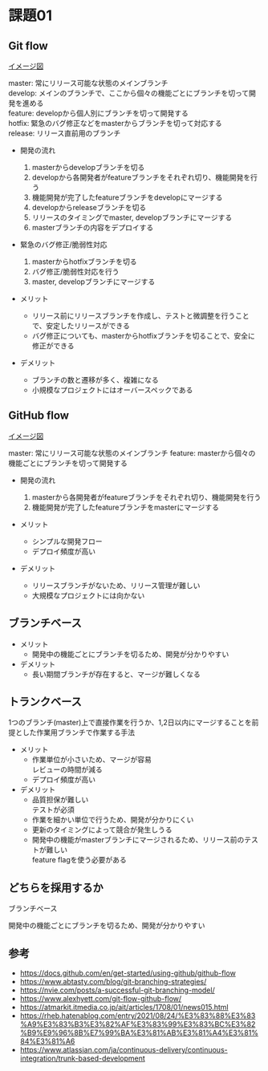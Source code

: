 # 課題01

## Git flow

[イメージ図](./images/GitFlow.drawio.png)

master: 常にリリース可能な状態のメインブランチ  
develop: メインのブランチで、ここから個々の機能ごとにブランチを切って開発を進める  
feature: developから個人別にブランチを切って開発する  
hotfix: 緊急のバグ修正などをmasterからブランチを切って対応する  
release: リリース直前用のブランチ  

- 開発の流れ
  1. masterからdevelopブランチを切る
  1. developから各開発者がfeatureブランチをそれぞれ切り、機能開発を行う
  1. 機能開発が完了したfeatureブランチをdevelopにマージする
  1. developからreleaseブランチを切る
  1. リリースのタイミングでmaster, developブランチにマージする
  1. masterブランチの内容をデプロイする

- 緊急のバグ修正/脆弱性対応
  1. masterからhotfixブランチを切る
  1. バグ修正/脆弱性対応を行う
  1. master, developブランチにマージする

- メリット
  - リリース前にリリースブランチを作成し、テストと微調整を行うことで、安定したリリースができる
  - バグ修正についても、masterからhotfixブランチを切ることで、安全に修正ができる
- デメリット
  - ブランチの数と遷移が多く、複雑になる
  - 小規模なプロジェクトにはオーバースペックである

## GitHub flow

[イメージ図](./images/GitHubFlow.drawio.png)

master: 常にリリース可能な状態のメインブランチ
feature: masterから個々の機能ごとにブランチを切って開発する

- 開発の流れ
  1. masterから各開発者がfeatureブランチをそれぞれ切り、機能開発を行う
  1. 機能開発が完了したfeatureブランチをmasterにマージする

- メリット
  - シンプルな開発フロー
  - デプロイ頻度が高い
- デメリット
  - リリースブランチがないため、リリース管理が難しい
  - 大規模なプロジェクトには向かない

## ブランチベース

- メリット
  - 開発中の機能ごとにブランチを切るため、開発が分かりやすい
- デメリット
  - 長い期間ブランチが存在すると、マージが難しくなる

## トランクベース

1つのブランチ(master)上で直接作業を行うか、1,2日以内にマージすることを前提とした作業用ブランチで作業する手法  

- メリット
  - 作業単位が小さいため、マージが容易  
    レビューの時間が減る
  - デプロイ頻度が高い
- デメリット
  - 品質担保が難しい  
    テストが必須
  - 作業を細かい単位で行うため、開発が分かりにくい
  - 更新のタイミングによって競合が発生しうる
  - 開発中の機能がmasterブランチにマージされるため、リリース前のテストが難しい  
    feature flagを使う必要がある  

## どちらを採用するか

ブランチベース  

開発中の機能ごとにブランチを切るため、開発が分かりやすい

## 参考

- <https://docs.github.com/en/get-started/using-github/github-flow>
- <https://www.abtasty.com/blog/git-branching-strategies/>
- <https://nvie.com/posts/a-successful-git-branching-model/>
- <https://www.alexhyett.com/git-flow-github-flow/>
- <https://atmarkit.itmedia.co.jp/ait/articles/1708/01/news015.html>
- <https://rheb.hatenablog.com/entry/2021/08/24/%E3%83%88%E3%83%A9%E3%83%B3%E3%82%AF%E3%83%99%E3%83%BC%E3%82%B9%E9%96%8B%E7%99%BA%E3%81%AB%E3%81%A4%E3%81%84%E3%81%A6>
- <https://www.atlassian.com/ja/continuous-delivery/continuous-integration/trunk-based-development>
